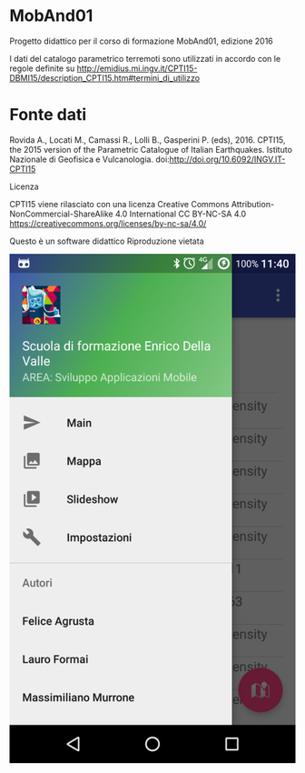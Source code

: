# MobAnd01

Progetto didattico per il corso di formazione MobAnd01, edizione 2016

I dati del catalogo parametrico terremoti sono utilizzati in accordo con le regole definite su http://emidius.mi.ingv.it/CPTI15-DBMI15/description_CPTI15.htm#termini_di_utilizzo

# Fonte dati

Rovida A., Locati M., Camassi R., Lolli B., Gasperini P. (eds), 2016. CPTI15, the 2015 version of the Parametric Catalogue of Italian Earthquakes. Istituto Nazionale di Geofisica e Vulcanologia. doi:http://doi.org/10.6092/INGV.IT-CPTI15

Licenza

CPTI15 viene rilasciato con una licenza
Creative Commons Attribution-NonCommercial-ShareAlike 4.0 International
CC BY-NC-SA 4.0
https://creativecommons.org/licenses/by-nc-sa/4.0/


Questo è un software didattico
Riproduzione vietata

![Alt text](/Screen.png "Schermata dell'applicazione")
